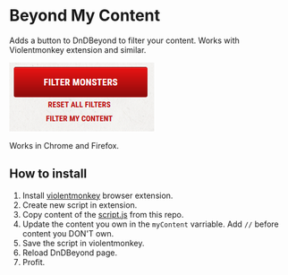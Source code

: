 # Beyond My Content
Adds a button to DnDBeyond to filter your content. Works with Violentmonkey extension and similar.

![alt text](button.png)

Works in Chrome and Firefox.

## How to install
1. Install [violentmonkey](https://violentmonkey.github.io/) browser extension.
2. Create new script in extension.
3. Copy content of the [script.js](script.js) from this repo.
4. Update the content you own in the `myContent` varriable. Add `//` before content you DON'T own.
5. Save the script in violentmonkey.
6. Reload DnDBeyond page.
7. Profit.
